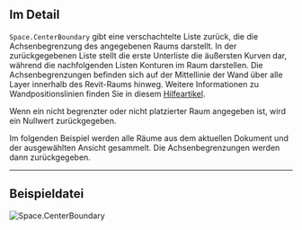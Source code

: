 ## Im Detail
`Space.CenterBoundary` gibt eine verschachtelte Liste zurück, die die Achsenbegrenzung des angegebenen Raums darstellt. In der zurückgegebenen Liste stellt die erste Unterliste die äußersten Kurven dar, während die nachfolgenden Listen Konturen im Raum darstellen. Die Achsenbegrenzungen befinden sich auf der Mittellinie der Wand über alle Layer innerhalb des Revit-Raums hinweg. Weitere Informationen zu Wandpositionslinien finden Sie in diesem [Hilfeartikel](https://help.autodesk.com/view/RVT/2024/DEU/?guid=GUID-0BB62832-36DD-4E06-A9D4-EE98CE0FCF89).

Wenn ein nicht begrenzter oder nicht platzierter Raum angegeben ist, wird ein Nullwert zurückgegeben.

Im folgenden Beispiel werden alle Räume aus dem aktuellen Dokument und der ausgewählten Ansicht gesammelt. Die Achsenbegrenzungen werden dann zurückgegeben.
___
## Beispieldatei

![Space.CenterBoundary](./Revit.Elements.Space.CenterBoundary_img.jpg)
